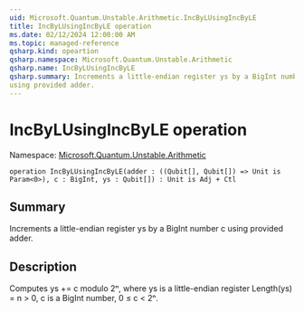 ```yaml
---
uid: Microsoft.Quantum.Unstable.Arithmetic.IncByLUsingIncByLE
title: IncByLUsingIncByLE operation
ms.date: 02/12/2024 12:00:00 AM
ms.topic: managed-reference
qsharp.kind: opeartion
qsharp.namespace: Microsoft.Quantum.Unstable.Arithmetic
qsharp.name: IncByLUsingIncByLE
qsharp.summary: Increments a little-endian register ys by a BigInt number c
using provided adder.
---
```


# IncByLUsingIncByLE operation

Namespace: [Microsoft.Quantum.Unstable.Arithmetic](xref:Microsoft.Quantum.Unstable.Arithmetic)

```qsharp
operation IncByLUsingIncByLE(adder : ((Qubit[], Qubit[]) => Unit is Param<0>), c : BigInt, ys : Qubit[]) : Unit is Adj + Ctl
```

## Summary
Increments a little-endian register ys by a BigInt number c
using provided adder.

## Description
Computes ys += c modulo 2ⁿ, where ys is a little-endian register
Length(ys) = n > 0, c is a BigInt number, 0 ≤ c < 2ⁿ.
